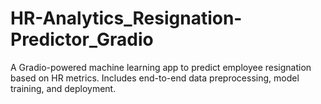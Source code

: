 # HR-Analytics_Resignation-Predictor_Gradio
A Gradio-powered machine learning app to predict employee resignation based on HR metrics. Includes end-to-end data preprocessing, model training, and deployment.

